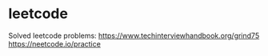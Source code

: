 # leetcode

Solved leetcode problems: 
https://www.techinterviewhandbook.org/grind75
https://neetcode.io/practice
